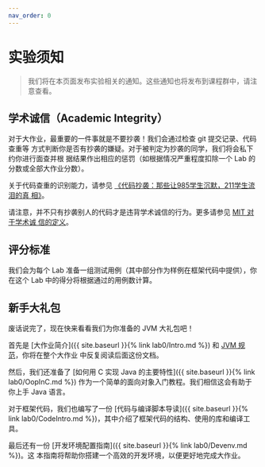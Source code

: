 ```yaml
---
nav_order: 0
---
```


# 实验须知

> 我们将在本页面发布实验相关的通知。这些通知也将发布到课程群中，请注意查看。

## 学术诚信（Academic Integrity）

对于大作业，最重要的一件事就是不要抄袭！我们会通过检查 git 提交记录、代码查重等
方式判断你是否有抄袭的嫌疑。对于被判定为抄袭的同学，我们将会私下约你进行面查并根
据结果作出相应的惩罚（如根据情况严重程度扣除一个 Lab 的分数或全部大作业分数）。

关于代码查重的识别能力，请参见 [《代码抄袭：那些让985学生沉默，211学生流泪的真
相》](https://zhuanlan.zhihu.com/p/40568346)。

请注意，并不只有抄袭别人的代码才是违背学术诚信的行为。更多请参见 [MIT 对于学术诚
信的定义](https://integrity.mit.edu/)。

## 评分标准

我们会为每个 Lab 准备一组测试用例（其中部分作为样例在框架代码中提供），你在这个
Lab 中的得分将根据通过的用例数计算。

## 新手大礼包

废话说完了，现在快来看看我们为你准备的 JVM 大礼包吧！

首先是 [大作业简介]({{ site.baseurl }}{% link lab0/Intro.md %}) 和 [JVM 规
范](https://docs.oracle.com/javase/specs/jvms/se17/jvms17.pdf)，你将在整个大作业
中反复阅读后面这份文档。

然后，我们还准备了 [如何用 C 实现 Java 的主要特性]({{ site.baseurl }}{% link
lab0/OopInC.md %}) 作为一个简单的面向对象入门教程。我们相信这会有助于你上手 Java
语言。

对于框架代码，我们也编写了一份 [代码与编译脚本导读]({{ site.baseurl }}{% link
lab0/CodeIntro.md %})，其中介绍了框架代码的结构、使用的库和编译工具。

最后还有一份 [开发环境配置指南]({{ site.baseurl }}{% link lab0/Devenv.md %})。这
本指南将帮助你搭建一个高效的开发环境，以便更好地完成大作业。
